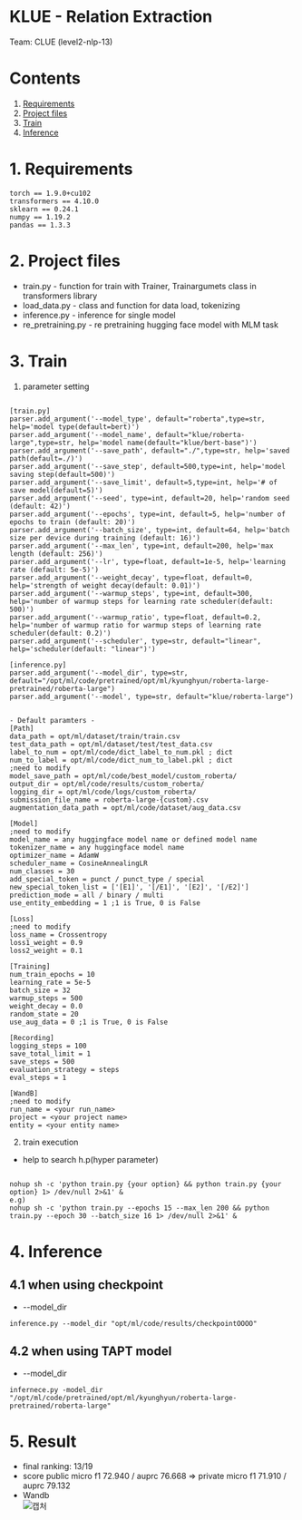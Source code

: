 # KLUE - Relation Extraction
Team: CLUE (level2-nlp-13)

# Contents
1. [Requirements](#Requirements)
2. [Project files](#Project-files)
3. [Train](#Train)
4. [Inference](#Inference)

# 1. Requirements
```
torch == 1.9.0+cu102
transformers == 4.10.0
sklearn == 0.24.1
numpy == 1.19.2
pandas == 1.3.3
```

# 2. Project files
* train.py - function for train with Trainer, Trainargumets class in transformers library
* load_data.py - class and function for data load, tokenizing
* inference.py - inference for single model
* re_pretraining.py - re pretraining hugging face model with MLM task

# 3. Train
1. parameter setting
```args.parser

[train.py]
parser.add_argument('--model_type', default="roberta",type=str, help='model type(default=bert)')
parser.add_argument('--model_name', default="klue/roberta-large",type=str, help='model name(default="klue/bert-base")')
parser.add_argument('--save_path', default="./",type=str, help='saved path(default=./)')
parser.add_argument('--save_step', default=500,type=int, help='model saving step(default=500)')
parser.add_argument('--save_limit', default=5,type=int, help='# of save model(default=5)')
parser.add_argument('--seed', type=int, default=20, help='random seed (default: 42)')
parser.add_argument('--epochs', type=int, default=5, help='number of epochs to train (default: 20)')
parser.add_argument('--batch_size', type=int, default=64, help='batch size per device during training (default: 16)')
parser.add_argument('--max_len', type=int, default=200, help='max length (default: 256)')
parser.add_argument('--lr', type=float, default=1e-5, help='learning rate (default: 5e-5)')
parser.add_argument('--weight_decay', type=float, default=0, help='strength of weight decay(default: 0.01)')
parser.add_argument('--warmup_steps', type=int, default=300, help='number of warmup steps for learning rate scheduler(default: 500)')
parser.add_argument('--warmup_ratio', type=float, default=0.2, help='number of warmup ratio for warmup steps of learning rate scheduler(default: 0.2)')
parser.add_argument('--scheduler', type=str, default="linear", help='scheduler(default: "linear")')

[inference.py]
parser.add_argument('--model_dir', type=str, default="/opt/ml/code/pretrained/opt/ml/kyunghyun/roberta-large-pretrained/roberta-large")
parser.add_argument('--model', type=str, default="klue/roberta-large")


- Default paramters -
[Path]
data_path = opt/ml/dataset/train/train.csv
test_data_path = opt/ml/dataset/test/test_data.csv
label_to_num = opt/ml/code/dict_label_to_num.pkl ; dict
num_to_label = opt/ml/code/dict_num_to_label.pkl ; dict
;need to modify
model_save_path = opt/ml/code/best_model/custom_roberta/
output_dir = opt/ml/code/results/custom_roberta/
logging_dir = opt/ml/code/logs/custom_roberta/
submission_file_name = roberta-large-{custom}.csv
augmentation_data_path = opt/ml/code/dataset/aug_data.csv

[Model]
;need to modify
model_name = any huggingface model name or defined model name
tokenizer_name = any huggingface model name
optimizer_name = AdamW
scheduler_name = CosineAnnealingLR 
num_classes = 30
add_special_token = punct / punct_type / special
new_special_token_list = ['[E1]', '[/E1]', '[E2]', '[/E2]']
prediction_mode = all / binary / multi
use_entity_embedding = 1 ;1 is True, 0 is False

[Loss]
;need to modify
loss_name = Crossentropy
loss1_weight = 0.9
loss2_weight = 0.1

[Training]
num_train_epochs = 10
learning_rate = 5e-5
batch_size = 32
warmup_steps = 500
weight_decay = 0.0
random_state = 20
use_aug_data = 0 ;1 is True, 0 is False

[Recording]
logging_steps = 100
save_total_limit = 1
save_steps = 500
evaluation_strategy = steps
eval_steps = 1

[WandB]
;need to modify
run_name = <your run_name>
project = <your project name>
entity = <your entity name>

```

2. train execution
* help to search h.p(hyper parameter)

```

nohup sh -c 'python train.py {your option} && python train.py {your option} 1> /dev/null 2>&1' &
e.g) 
nohup sh -c 'python train.py --epochs 15 --max_len 200 && python train.py --epoch 30 --batch_size 16 1> /dev/null 2>&1' &

```

# 4. Inference
## 4.1 when using checkpoint
* --model_dir 

```
inference.py --model_dir "opt/ml/code/results/checkpointOOOO"
```

## 4.2 when using TAPT model
* --model_dir 
```
infernece.py -model_dir "/opt/ml/code/pretrained/opt/ml/kyunghyun/roberta-large-pretrained/roberta-large"
```

# 5. Result
* final ranking: 13/19 
* score public micro f1 72.940 / auprc 76.668 => private micro f1 71.910 / auprc 79.132
* Wandb  
![캡처](file:///var/folders/_c/b8720cx572xgmbsffhgf2m8h0000gn/T/TemporaryItems/(screencaptureui%E1%84%8B%E1%85%B5(%E1%84%80%E1%85%A1)%20%E1%84%86%E1%85%AE%E1%86%AB%E1%84%89%E1%85%A5%20%E1%84%8C%E1%85%A5%E1%84%8C%E1%85%A1%E1%86%BC%20%E1%84%8C%E1%85%AE%E1%86%BC%202)/%E1%84%89%E1%85%B3%E1%84%8F%E1%85%B3%E1%84%85%E1%85%B5%E1%86%AB%E1%84%89%E1%85%A3%E1%86%BA%202021-10-08%20%E1%84%8B%E1%85%A9%E1%84%8C%E1%85%A5%E1%86%AB%2010.29.39.png)
